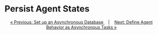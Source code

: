 # Persist Agent States



<p align="center">
<a href="async_db.md">&laquo; Previous: Set up an Asynchronous Database
 </a> &nbsp;&nbsp;&nbsp;|&nbsp;&nbsp;&nbsp; <a href="async_task.md">Next: Define Agent Behavior as Asynchronous Tasks &raquo;</a>
</p>